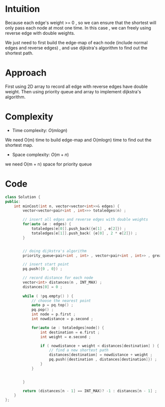 # Intuition
<!-- Describe your first thoughts on how to solve this problem. -->
Because each edge's weight >= 0 , so we can ensure that the shortest will only pass each node at most one time. In this case , we can freely using reverse edge with double weights. 

We just need to first build the edge-map of each node (include normal edges and reverse edges) , and use dijkstra's algorithm to find out the shortest path.


# Approach
<!-- Describe your approach to solving the problem. -->

First using 2D array to record all edge with reverse edges have double weight. Then using priority queue and array to implement dijkstra's algorithm.


# Complexity
- Time complexity: $O(mlogn)$
<!-- Add your time complexity here, e.g. $$O(n)$$ -->
We need O(m) time to build edge-map and O(mlogn) time to find out the shortest map.

- Space complexity: $O(m + n)$
<!-- Add your space complexity here, e.g. $$O(n)$$ -->
we need O(m + n) space for priority queue

# Code
```cpp []
class Solution {
public:
    int minCost(int n, vector<vector<int>>& edges) {
        vector<vector<pair<int , int>>> totaledges(n) ;

        // insert all edges and reverse edges with double weights
        for(auto &e : edges) {
            totaledges[e[0]].push_back({e[1] , e[2]}) ;
            totaledges[e[1]].push_back( {e[0] , 2 * e[2]}) ;
        }


        // doing dijkstra's algorithm 
        priority_queue<pair<int , int> , vector<pair<int , int>> , greater<pair<int , int>>> pq ;

        // insert start point 
        pq.push({0 , 0}) ;

        // record distance for each node 
        vector<int> distances(n , INT_MAX) ;
        distances[0] = 0 ;
        
        while ( !pq.empty() ) {
            // choose the nearest point 
            auto p = pq.top() ;
            pq.pop() ;
            int node = p.first ;
            int nowdistance = p.second ;

            for(auto &e : totaledges[node]) {
                int destination = e.first ;
                int weight = e.second ;

                if ( nowdistance + weight < distances[destination] ) {
                    // find a new shortest path 
                    distances[destination] = nowdistance + weight ;
                    pq.push({destination , distances[destination]}) ;
                }
            }
            

        }

        return (distances[n - 1] == INT_MAX)? -1 : distances[n - 1] ;
    }
};
```
